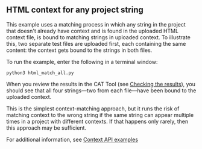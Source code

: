 ## HTML context for any project string

This example uses a matching process in which any string in the project that doesn't already have context and is found in the uploaded HTML context file, is bound to matching strings in uploaded context. To illustrate this, two separate test files are uploaded first, each containing the same content: the context gets bound to the strings in both files.

To run the example, enter the following in a terminal window:

```
python3 html_match_all.py
```

When you review the results in the CAT Tool (see [Checking the results](../README.md#checking-the-results)), you should see that all four strings—two from each file—have been bound to the uploaded context.

This is the simplest context-matching approach, but it runs the risk of matching context to the wrong string if the same string can appear multiple times in a project with different contexts. If that happens only rarely, then this approach may be sufficient.

For additional information, see [Context API examples](../README.md)
